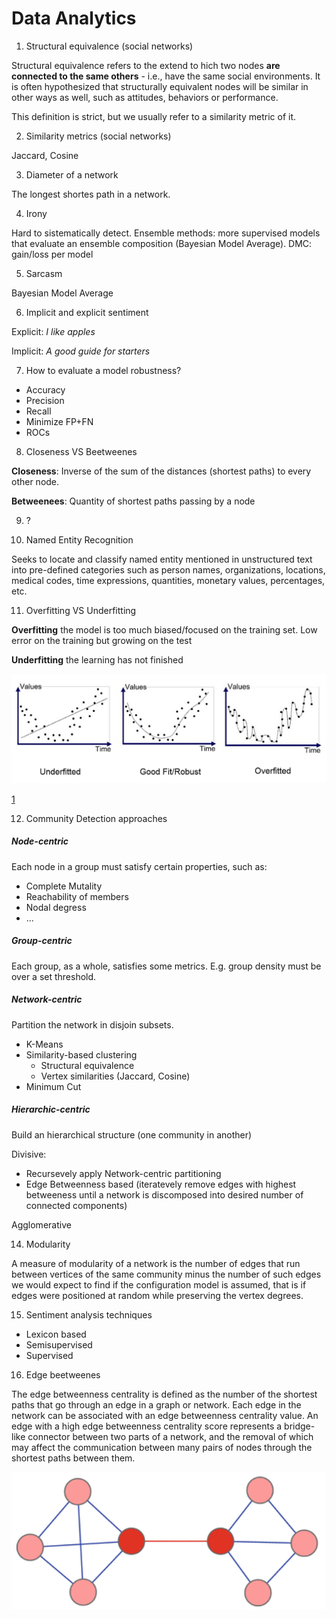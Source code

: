 # Data Analytics

1) Structural equivalence (social networks)

Structural equivalence refers to the extend to hich two nodes **are connected to the same others** - i.e., have the same social environments.
It is often hypothesized that structurally equivalent nodes will be similar in other ways as well, such as attitudes, behaviors or performance.

This definition is strict, but we usually refer to a similarity metric of it.

2) Similarity metrics (social networks)

Jaccard, Cosine

3) Diameter of a network

The longest shortes path in a network.

4) Irony

Hard to sistematically detect. Ensemble methods: more supervised models that evaluate an ensemble composition (Bayesian Model Average). DMC: gain/loss per model

5) Sarcasm

Bayesian Model Average

6) Implicit and explicit sentiment

Explicit: *I like apples*

Implicit: *A good guide for starters*

7) How to evaluate a model robustness?

- Accuracy
- Precision
- Recall
- Minimize FP+FN
- ROCs

8) Closeness VS Beetweenes

**Closeness**: Inverse of the sum of the distances (shortest paths) to every other node.

**Betweenees**: Quantity of shortest paths passing by a node

9) ?

10) Named Entity Recognition

Seeks to locate and classify named entity mentioned in unstructured text into pre-defined categories such as person names, organizations, locations, medical codes, time expressions, quantities, monetary values, percentages, etc. 

11) Overfitting VS Underfitting

**Overfitting** the model is too much biased/focused on the training set. Low error on the training but growing on the test

**Underfitting** the learning has not finished

![](img/under_over_fitting_curves.png)

[1](https://medium.com/greyatom/what-is-underfitting-and-overfitting-in-machine-learning-and-how-to-deal-with-it-6803a989c76)

12) Community Detection approaches

##### Node-centric

Each node in a group must satisfy certain properties, such as:

- Complete Mutality
- Reachability of members
- Nodal degress
- ...

##### Group-centric

Each group, as a whole, satisfies some metrics. E.g. group density must be over a set threshold.


##### Network-centric

Partition the network in disjoin subsets.

- K-Means
- Similarity-based clustering
	+ Structural equivalence
	+ Vertex similarities (Jaccard, Cosine)
- Minimum Cut

##### Hierarchic-centric

Build an hierarchical structure (one community in another)

Divisive:

- Recursevely apply Network-centric partitioning
- Edge Betweenness based (iteratevely remove edges with highest betweeness until a network is discomposed into desired number of connected components)

Agglomerative

14) Modularity

A measure of modularity of a network is the number of edges that run between
vertices of the same community minus the number of such edges we would expect
to find if the configuration model is assumed, that is if edges were positioned at
random while preserving the vertex degrees.

15) Sentiment analysis techniques

- Lexicon based
- Semisupervised
- Supervised

16) Edge beetweenes

The edge betweenness centrality is defined as the number of the shortest
paths that go through an edge in a graph or network. Each edge in
the network can be associated with an edge betweenness centrality value. An
edge with a high edge betweenness centrality score represents a bridge-like
connector between two parts of a network, and the removal of which may affect
the communication between many pairs of nodes through the shortest paths
between them.

![](img/edge-betweenness-centrality.png)
